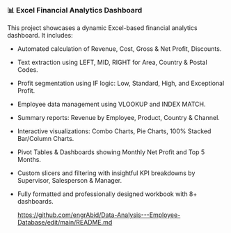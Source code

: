 ### 📊 Excel Financial Analytics Dashboard

This project showcases a dynamic Excel-based financial analytics dashboard. It includes:

* Automated calculation of Revenue, Cost, Gross & Net Profit, Discounts.
* Text extraction using LEFT, MID, RIGHT for Area, Country & Postal Codes.
* Profit segmentation using IF logic: Low, Standard, High, and Exceptional Profit.
* Employee data management using VLOOKUP and INDEX MATCH.
* Summary reports: Revenue by Employee, Product, Country & Channel.
* Interactive visualizations: Combo Charts, Pie Charts, 100% Stacked Bar/Column Charts.
* Pivot Tables & Dashboards showing Monthly Net Profit and Top 5 Months.
* Custom slicers and filtering with insightful KPI breakdowns by Supervisor, Salesperson & Manager.
* Fully formatted and professionally designed workbook with 8+ dashboards.

   https://github.com/engrAbid/Data-Analysis---Employee-Database/edit/main/README.md
